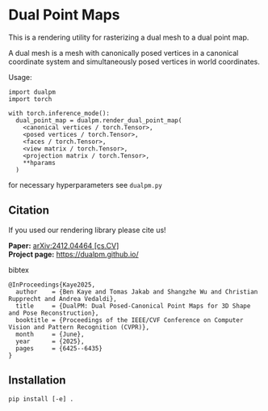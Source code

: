 # Dual Point Maps
This is a rendering utility for rasterizing a dual mesh to a dual point map.

A dual mesh is a mesh with canonically posed vertices in a canonical coordinate system and simultaneously posed vertices in world coordinates.

Usage:
```
import dualpm
import torch

with torch.inference_mode():
  dual_point_map = dualpm.render_dual_point_map(
    <canonical vertices / torch.Tensor>,
    <posed vertices / torch.Tensor>,
    <faces / torch.Tensor>,
    <view matrix / torch.Tensor>,
    <projection matrix / torch.Tensor>,
    **hparams 
  )
```
for necessary hyperparameters see `dualpm.py`


## Citation
If you used our rendering library please cite us!

**Paper:** [arXiv:2412.04464 [cs.CV]](https://arxiv.org/abs/2412.04464)  
**Project page:** https://dualpm.github.io/

bibtex
```
@InProceedings{Kaye2025,
  author    = {Ben Kaye and Tomas Jakab and Shangzhe Wu and Christian Rupprecht and Andrea Vedaldi},
  title     = {DualPM: Dual Posed‑Canonical Point Maps for 3D Shape and Pose Reconstruction},
  booktitle = {Proceedings of the IEEE/CVF Conference on Computer Vision and Pattern Recognition (CVPR)},
  month     = {June},
  year      = {2025},
  pages     = {6425--6435}
}
```

## Installation
```
pip install [-e] .
```